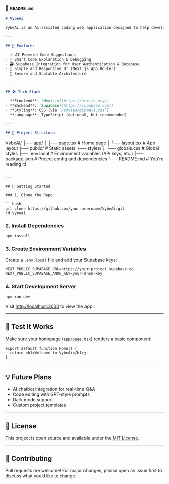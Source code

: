 ### 📄 `README.md`

```markdown
# VybeAi

VybeAi is an AI-assisted coding web application designed to help developers write, debug, and understand code with the help of artificial intelligence. Built with **Next.js** and powered by **Supabase** for backend services, VybeAi aims to accelerate development and boost productivity for coders of all levels.

---

## 🚀 Features

- ✨ AI-Powered Code Suggestions
- 🧠 Smart Code Explanation & Debugging
- 🗃️ Supabase Integration for User Authentication & Database
- 🎨 Simple and Responsive UI (Next.js App Router)
- 🔐 Secure and Scalable Architecture

---

## 🛠️ Tech Stack

- **Frontend**: [Next.js](https://nextjs.org/)
- **Backend**: [Supabase](https://supabase.com/)
- **Styling**: CSS (via `/styles/globals.css`)
- **Language**: TypeScript (optional, but recommended)

---

## 📁 Project Structure

```
VybeAi/
├── app/
│   ├── page.tsx         # Home page
│   └── layout.tsx       # App layout
├── public/              # Static assets
├── styles/
│   └── globals.css      # Global styles
├── .env.local           # Environment variables (API keys, etc.)
├── package.json         # Project config and dependencies
└── README.md            # You're reading it!
```

---

## 🧩 Getting Started

### 1. Clone the Repo

```bash
git clone https://github.com/your-username/VybeAi.git
cd VybeAi
```

### 2. Install Dependencies

```bash
npm install
```

### 3. Create Environment Variables

Create a `.env.local` file and add your Supabase keys:

```env
NEXT_PUBLIC_SUPABASE_URL=https://your-project.supabase.co
NEXT_PUBLIC_SUPABASE_ANON_KEY=your-anon-key
```

### 4. Start Development Server

```bash
npm run dev
```

Visit [http://localhost:3000](http://localhost:3000) to view the app.

---

## 🧪 Test It Works

Make sure your homepage (`app/page.tsx`) renders a basic component:

```tsx
export default function Home() {
  return <h1>Welcome to VybeAi</h1>;
}
```

---

## 💡 Future Plans

- AI chatbot integration for real-time Q&A
- Code editing with GPT-style prompts
- Dark mode support
- Custom project templates

---

## 📄 License

This project is open source and available under the [MIT License](LICENSE).

---

## 🤝 Contributing

Pull requests are welcome! For major changes, please open an issue first to discuss what you’d like to change.
